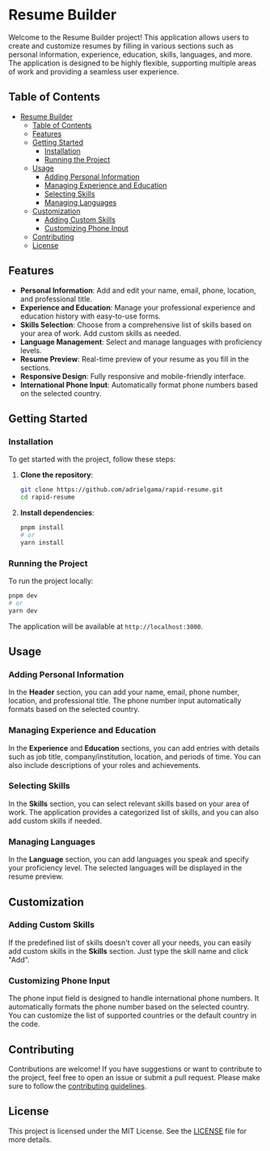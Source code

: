 
# Resume Builder

Welcome to the Resume Builder project! This application allows users to create and customize resumes by filling in various sections such as personal information, experience, education, skills, languages, and more. The application is designed to be highly flexible, supporting multiple areas of work and providing a seamless user experience.

## Table of Contents

- [Resume Builder](#resume-builder)
  - [Table of Contents](#table-of-contents)
  - [Features](#features)
  - [Getting Started](#getting-started)
    - [Installation](#installation)
    - [Running the Project](#running-the-project)
  - [Usage](#usage)
    - [Adding Personal Information](#adding-personal-information)
    - [Managing Experience and Education](#managing-experience-and-education)
    - [Selecting Skills](#selecting-skills)
    - [Managing Languages](#managing-languages)
  - [Customization](#customization)
    - [Adding Custom Skills](#adding-custom-skills)
    - [Customizing Phone Input](#customizing-phone-input)
  - [Contributing](#contributing)
  - [License](#license)

## Features

- **Personal Information**: Add and edit your name, email, phone, location, and professional title.
- **Experience and Education**: Manage your professional experience and education history with easy-to-use forms.
- **Skills Selection**: Choose from a comprehensive list of skills based on your area of work. Add custom skills as needed.
- **Language Management**: Select and manage languages with proficiency levels.
- **Resume Preview**: Real-time preview of your resume as you fill in the sections.
- **Responsive Design**: Fully responsive and mobile-friendly interface.
- **International Phone Input**: Automatically format phone numbers based on the selected country.

## Getting Started

### Installation

To get started with the project, follow these steps:

1. **Clone the repository**:
   ```bash
   git clone https://github.com/adrielgama/rapid-resume.git
   cd rapid-resume
   ```

2. **Install dependencies**:
   ```bash
   pnpm install
   # or
   yarn install
   ```

### Running the Project

To run the project locally:

```bash
pnpm dev
# or
yarn dev
```

The application will be available at `http://localhost:3000`.

## Usage

### Adding Personal Information

In the **Header** section, you can add your name, email, phone number, location, and professional title. The phone number input automatically formats based on the selected country.

### Managing Experience and Education

In the **Experience** and **Education** sections, you can add entries with details such as job title, company/institution, location, and periods of time. You can also include descriptions of your roles and achievements.

### Selecting Skills

In the **Skills** section, you can select relevant skills based on your area of work. The application provides a categorized list of skills, and you can also add custom skills if needed.

### Managing Languages

In the **Language** section, you can add languages you speak and specify your proficiency level. The selected languages will be displayed in the resume preview.

## Customization

### Adding Custom Skills

If the predefined list of skills doesn't cover all your needs, you can easily add custom skills in the **Skills** section. Just type the skill name and click "Add".

### Customizing Phone Input

The phone input field is designed to handle international phone numbers. It automatically formats the phone number based on the selected country. You can customize the list of supported countries or the default country in the code.

## Contributing

Contributions are welcome! If you have suggestions or want to contribute to the project, feel free to open an issue or submit a pull request. Please make sure to follow the [contributing guidelines](CONTRIBUTING.md).

## License

This project is licensed under the MIT License. See the [LICENSE](LICENSE.md) file for more details.
